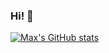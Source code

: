 ### Hi! 👋

[![Max's GitHub stats](https://github-readme-stats.vercel.app/api?username=maxx06)](https://github.com/anuraghazra/github-readme-stats)

<!--
**maxx06/maxx06** is a ✨ _special_ ✨ repository because its `README.md` (this file) appears on your GitHub profile.

Here are some ideas to get you started:

- 🔭 I’m currently working on ...
- 🌱 I’m currently learning ...
- 👯 I’m looking to collaborate on ...
- 🤔 I’m looking for help with ...
- 💬 Ask me about ...
- 📫 How to reach me: ...
- 😄 Pronouns: ...
- ⚡ Fun fact: ...
-->
